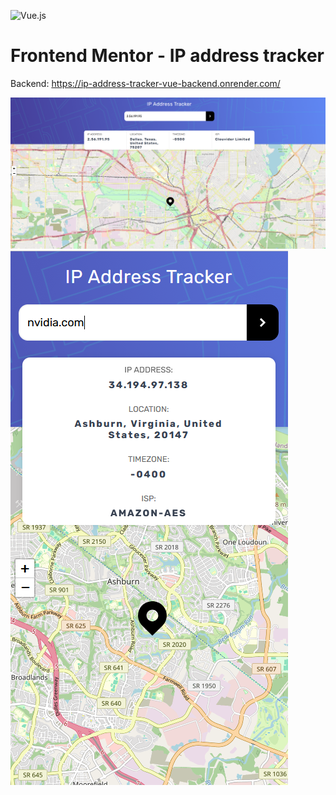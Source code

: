 ![Vue.js](https://img.shields.io/badge/-VUE-282c34?style=for-the-badge&logo=vue.js&logoColor=42b883)

# Frontend Mentor - IP address tracker

Backend: https://ip-address-tracker-vue-backend.onrender.com/

![demo1](images/1.png)
![demo1](images/2.png)
